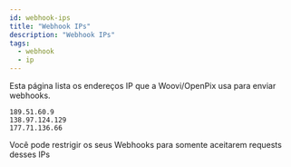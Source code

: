```yaml
---
id: webhook-ips
title: "Webhook IPs"
description: "Webhook IPs"
tags:
  - webhook
  - ip
---
```


Esta página lista os endereços IP que a Woovi/OpenPix usa para enviar webhooks.

```
189.51.60.9
138.97.124.129
177.71.136.66
```

Você pode restrigir os seus Webhooks para somente aceitarem requests desses IPs
